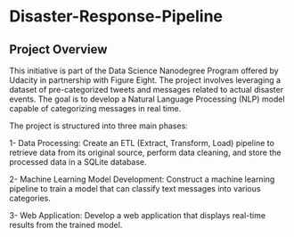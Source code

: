 # Disaster-Response-Pipeline

## Project Overview

This initiative is part of the Data Science Nanodegree Program offered by Udacity in partnership with Figure Eight. The project involves leveraging a dataset of pre-categorized tweets and messages related to actual disaster events. The goal is to develop a Natural Language Processing (NLP) model capable of categorizing messages in real time.

The project is structured into three main phases:

1- Data Processing: Create an ETL (Extract, Transform, Load) pipeline to retrieve data from its original source, perform data cleaning, and store the processed data in a SQLite database.

2- Machine Learning Model Development: Construct a machine learning pipeline to train a model that can classify text messages into various categories.

3- Web Application: Develop a web application that displays real-time results from the trained model.

